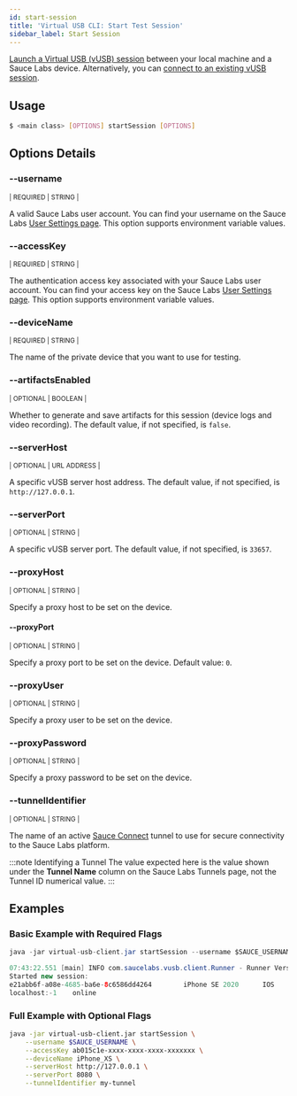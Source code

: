 ```yaml
---
id: start-session
title: 'Virtual USB CLI: Start Test Session'
sidebar_label: Start Session
---
```


[Launch a Virtual USB (vUSB) session](/mobile-apps/features/virtual-usb#start-test-session) between your local machine and a Sauce Labs device. Alternatively, you can [connect to an existing vUSB session](/dev/cli/virtual-usb/connect-session).

## Usage

```bash
$ <main class> [OPTIONS] startSession [OPTIONS]
```

## Options Details

### <span className="cli">--username </span>

<div className="cli-desc">
<p><small>| REQUIRED | STRING |</small></p>

A valid Sauce Labs user account. You can find your username on the Sauce Labs [User Settings page](https://app.saucelabs.com/user-settings). This option supports environment variable values.

</div>

### <span className="cli">--accessKey</span>

<div className="cli-desc">
<p><small>| REQUIRED | STRING |</small></p>

The authentication access key associated with your Sauce Labs user account. You can find your access key on the Sauce Labs [User Settings page](https://app.saucelabs.com/user-settings). This option supports environment variable values.

</div>

### <span className="cli">--deviceName</span>

<div className="cli-desc">
<p><small>| REQUIRED | STRING |</small></p>

The name of the private device that you want to use for testing.

</div>

### <span className="cli">--artifactsEnabled</span>

<div className="cli-desc">
<p><small>| OPTIONAL | BOOLEAN |</small></p>

Whether to generate and save artifacts for this session (device logs and video recording). The default value, if not specified, is `false`.

</div>

### <span className="cli">--serverHost</span>

<div className="cli-desc">
<p><small>| OPTIONAL | URL ADDRESS |</small></p>

A specific vUSB server host address. The default value, if not specified, is `http://127.0.0.1`.

</div>

### <span className="cli">--serverPort</span>

<div className="cli-desc">
<p><small>| OPTIONAL | STRING |</small></p>

A specific vUSB server port. The default value, if not specified, is `33657`.

</div>

### <span className="cli">--proxyHost</span>

<div className="cli-desc">
<p><small>| OPTIONAL | STRING |</small></p>

Specify a proxy host to be set on the device.

</div>

#### <span className="cli">--proxyPort</span>

<div className="cli-desc">
<p><small>| OPTIONAL | STRING |</small></p>

Specify a proxy port to be set on the device. Default value: `0`.

</div>

### <span className="cli">--proxyUser</span>

<div className="cli-desc">
<p><small>| OPTIONAL | STRING |</small></p>

Specify a proxy user to be set on the device.

</div>

### <span className="cli">--proxyPassword</span>

<div className="cli-desc">
<p><small>| OPTIONAL | STRING |</small></p>

Specify a proxy password to be set on the device.

</div>

### <span className="cli">--tunnelIdentifier</span>

<div className="cli-desc">
<p><small>| OPTIONAL | STRING |</small></p>

The name of an active [Sauce Connect](/secure-connections/sauce-connect/) tunnel to use for secure connectivity to the Sauce Labs platform.

:::note Identifying a Tunnel
The value expected here is the value shown under the **Tunnel Name** column on the Sauce Labs Tunnels page, not the Tunnel ID numerical value.
:::

</div>

## Examples

### Basic Example with Required Flags

```java title="Start Session Request"
java -jar virtual-usb-client.jar startSession --username $SAUCE_USERNAME --accessKey $SAUCE_ACCESS_KEY --deviceName iPhone_XS
```

```java title="Sample Response"
07:43:22.551 [main] INFO com.saucelabs.vusb.client.Runner - Runner Version 2.0.0
Started new session:
e21abb6f-a08e-4685-ba6e-8c6586dd4264		iPhone SE 2020		IOS		14.3		https://app.eu-central-1.saucelabs.com/live/mobile/dataCenters/EU/devices/iPhone_SE_2020_14_POC05/shared/e21abb6f-a08e-4685-ba6e-8c6586dd4264
localhost:-1	online
```

### Full Example with Optional Flags

```bash
java -jar virtual-usb-client.jar startSession \
    --username $SAUCE_USERNAME \
    --accessKey ab015c1e-xxxx-xxxx-xxxx-xxxxxxx \
    --deviceName iPhone_XS \
    --serverHost http://127.0.0.1 \
    --serverPort 8080 \
    --tunnelIdentifier my-tunnel
```

